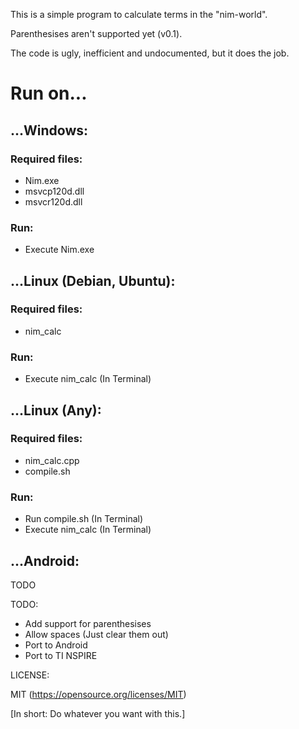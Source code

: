 This is a simple program to calculate terms in the "nim-world".

Parenthesises aren't supported yet (v0.1).

The code is ugly, inefficient and undocumented, but it does the job.

# Run on...

## ...Windows:

### Required files:
- Nim.exe
- msvcp120d.dll
- msvcr120d.dll

### Run:
- Execute Nim.exe


## ...Linux (Debian, Ubuntu):

### Required files:
- nim_calc

### Run:
- Execute nim_calc (In Terminal)


## ...Linux (Any):

### Required files:
- nim_calc.cpp
- compile.sh

### Run:
- Run compile.sh (In Terminal)
- Execute nim_calc (In Terminal)


## ...Android:

TODO



TODO:
- Add support for parenthesises
- Allow spaces (Just clear them out)
- Port to Android
- Port to TI NSPIRE

LICENSE:

MIT (https://opensource.org/licenses/MIT)

[In short: Do whatever you want with this.]
